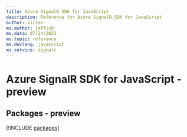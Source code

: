 ```yaml
---
title: Azure SignalR SDK for JavaScript
description: Reference for Azure SignalR SDK for JavaScript
author: xirzec
ms.author: jeffish
ms.data: 07/24/2023
ms.topic: reference
ms.devlang: javascript
ms.service: signalr
---
```

# Azure SignalR SDK for JavaScript - preview
## Packages - preview
[!INCLUDE [packages](signalr-index.md)]